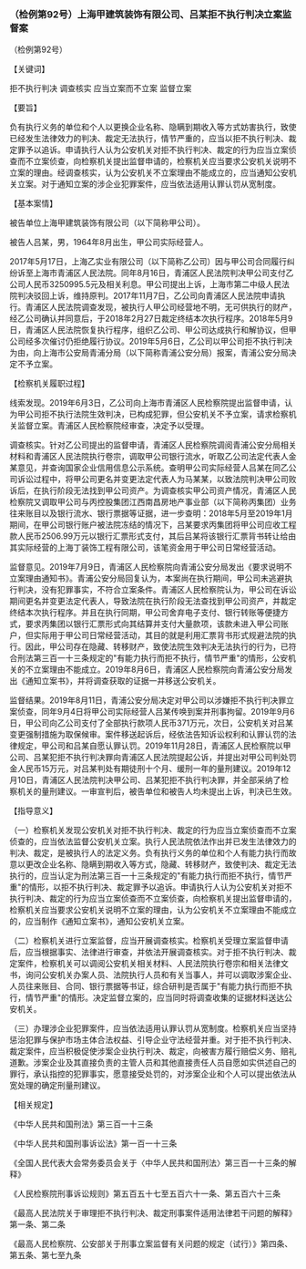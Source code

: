 ### （检例第92号）上海甲建筑装饰有限公司、吕某拒不执行判决立案监督案
（检例第92号）

【关键词】

拒不执行判决  调查核实 应当立案而不立案 监督立案

【要旨】

负有执行义务的单位和个人以更换企业名称、隐瞒到期收入等方式妨害执行，致使已经发生法律效力的判决、裁定无法执行，情节严重的，应当以拒不执行判决、裁定罪予以追诉。申请执行人认为公安机关对拒不执行判决、裁定的行为应当立案侦查而不立案侦查，向检察机关提出监督申请的，检察机关应当要求公安机关说明不立案的理由。经调查核实，认为公安机关不立案理由不能成立的，应当通知公安机关立案。对于通知立案的涉企业犯罪案件，应当依法适用认罪认罚从宽制度。

【基本案情】

被告单位上海甲建筑装饰有限公司（以下简称甲公司）。

被告人吕某，男，1964年8月出生，甲公司实际经营人。

2017年5月17日，上海乙实业有限公司（以下简称乙公司）因与甲公司合同履行纠纷诉至上海市青浦区人民法院。同年8月16日，青浦区人民法院判决甲公司支付乙公司人民币3250995.5元及相关利息。甲公司提出上诉，上海市第二中级人民法院判决驳回上诉，维持原判。2017年11月7日，乙公司向青浦区人民法院申请执行。青浦区人民法院调查发现，被执行人甲公司经营地不明，无可供执行的财产，经乙公司确认并同意后，于2018年2月27日裁定终结本次执行程序。2018年5月9日，青浦区人民法院恢复执行程序，组织乙公司、甲公司达成执行和解协议，但甲公司经多次催讨仍拒绝履行协议。2019年5月6日，乙公司以甲公司拒不执行判决为由，向上海市公安局青浦分局（以下简称青浦公安分局）报案，青浦公安分局决定不予立案。

【检察机关履职过程】

线索发现。2019年6月3日，乙公司向上海市青浦区人民检察院提出监督申请，认为甲公司拒不执行法院生效判决，已构成犯罪，但公安机关不予立案，请求检察机关监督立案。青浦区人民检察院经审查，决定予以受理。

调查核实。针对乙公司提出的监督申请，青浦区人民检察院调阅青浦公安分局相关材料和青浦区人民法院执行卷宗，调取甲公司银行流水，听取乙公司法定代表人金某意见，并查询国家企业信用信息公示系统。查明甲公司实际经营人吕某在同乙公司诉讼过程中，将甲公司更名并变更法定代表人为马某某，以致法院判决甲公司败诉后，在执行阶段无法找到甲公司资产。为调查核实甲公司资产情况，青浦区人民检察院又调取甲公司与丙控股集团江西南昌房地产事业部（以下简称丙集团）业务往来账目以及银行流水、银行票据等证据，进一步查明：2018年5月至2019年1月期间，在甲公司银行账户被法院冻结的情况下，吕某要求丙集团将甲公司应收工程款人民币2506.99万元以银行汇票形式支付，其后吕某将该银行汇票背书转让给由其实际经营的上海丁装饰工程有限公司，该笔资金用于甲公司日常经营活动。

监督意见。2019年7月9日，青浦区人民检察院向青浦公安分局发出《要求说明不立案理由通知书》。青浦公安分局回复认为，本案尚在执行期间，甲公司未逃避执行判决，没有犯罪事实，不符合立案条件。青浦区人民检察院认为，甲公司在诉讼期间更名并变更法定代表人，导致法院在执行阶段无法查找到甲公司资产，并裁定终结本次执行程序。并且在执行同期，甲公司舍弃电子支付、银行转账等便捷方式，要求丙集团以银行汇票形式向其结算并支付大量款项，该款未进入甲公司账户，但实际用于甲公司日常经营活动，其目的就是利用汇票背书形式规避法院的执行。因此，甲公司存在隐藏、转移财产，致使法院生效判决无法执行的行为，已符合刑法第三百一十三条规定的"有能力执行而拒不执行，情节严重"的情形，公安机关的不立案理由不能成立。2019年8月6日，青浦区人民检察院向青浦公安分局发出《通知立案书》，并将调查获取的证据一并移送公安机关。

监督结果。2019年8月11日，青浦公安分局决定对甲公司以涉嫌拒不执行判决罪立案侦查，同年9月4日将甲公司实际经营人吕某传唤到案并刑事拘留。2019年9月6日，甲公司向乙公司支付了全部执行款项人民币371万元，次日，公安机关对吕某变更强制措施为取保候审。案件移送起诉后，经依法告知诉讼权利和认罪认罚的法律规定，甲公司和吕某自愿认罪认罚。2019年11月28日，青浦区人民检察院以甲公司、吕某犯拒不执行判决罪向青浦区人民法院提起公诉，并提出对甲公司判处罚金人民币15万元，对吕某判处有期徒刑十个月、缓刑一年的量刑建议。2019年12月10日，青浦区人民法院判决甲公司、吕某犯拒不执行判决罪，并全部采纳了检察机关的量刑建议。一审宣判后，被告单位和被告人均未提出上诉，判决已生效。

【指导意义】

（一）检察机关发现公安机关对拒不执行判决、裁定的行为应当立案侦查而不立案侦查的，应当依法监督公安机关立案。执行人民法院依法作出并已发生法律效力的判决、裁定，是被执行人的法定义务。负有执行义务的单位和个人有能力执行而故意以更改企业名称、隐瞒到期收入等方式，隐藏、转移财产，致使判决、裁定无法执行的，应当认定为刑法第三百一十三条规定的"有能力执行而拒不执行，情节严重"的情形，以拒不执行判决、裁定罪予以追诉。申请执行人认为公安机关对拒不执行判决、裁定的行为应当立案侦查而不立案侦查，向检察机关提出监督申请的，检察机关应当要求公安机关说明不立案的理由，认为公安机关不立案理由不能成立的，应当制作《通知立案书》，通知公安机关立案。

（二）检察机关进行立案监督，应当开展调查核实。检察机关受理立案监督申请后，应当根据事实、法律进行审查，并依法开展调查核实。对于拒不执行判决、裁定案件，检察机关可以调阅公安机关相关材料、人民法院执行卷宗和相关法律文书，询问公安机关办案人员、法院执行人员和有关当事人，并可以调取涉案企业、人员往来账目、合同、银行票据等书证，综合研判是否属于"有能力执行而拒不执行，情节严重"的情形。决定监督立案的，应当同时将调查收集的证据材料送达公安机关。

（三）办理涉企业犯罪案件，应当依法适用认罪认罚从宽制度。检察机关应当坚持惩治犯罪与保护市场主体合法权益、引导企业守法经营并重。对于拒不执行判决、裁定案件，应当积极促使涉案企业执行判决、裁定，向被害方履行赔偿义务、赔礼道歉。涉案企业及其直接负责的主管人员和其他直接责任人员自愿如实供述自己的罪行，承认指控的犯罪事实，愿意接受处罚的，对涉案企业和个人可以提出依法从宽处理的确定刑量刑建议。

【相关规定】

《中华人民共和国刑法》第三百一十三条

《中华人民共和国刑事诉讼法》第一百一十三条

《全国人民代表大会常务委员会关于〈中华人民共和国刑法〉第三百一十三条的解释》

《人民检察院刑事诉讼规则》第五百五十七至五百六十一条、第五百六十三条

《最高人民法院关于审理拒不执行判决、裁定刑事案件适用法律若干问题的解释》第一条、第二条

《最高人民检察院、公安部关于刑事立案监督有关问题的规定（试行）》第四条、第五条、第七至九条
